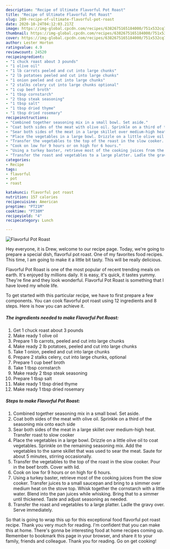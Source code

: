 ```yaml
---
description: "Recipe of Ultimate Flavorful Pot Roast"
title: "Recipe of Ultimate Flavorful Pot Roast"
slug: 209-recipe-of-ultimate-flavorful-pot-roast
date: 2020-10-24T04:12:03.217Z
image: https://img-global.cpcdn.com/recipes/6382675165184000/751x532cq70/flavorful-pot-roast-recipe-main-photo.jpg
thumbnail: https://img-global.cpcdn.com/recipes/6382675165184000/751x532cq70/flavorful-pot-roast-recipe-main-photo.jpg
cover: https://img-global.cpcdn.com/recipes/6382675165184000/751x532cq70/flavorful-pot-roast-recipe-main-photo.jpg
author: Lester Horton
ratingvalue: 4.9
reviewcount: 24520
recipeingredient:
- "1 chuck roast about 3 pounds"
- "1 olive oil"
- "1 lb carrots peeled and cut into large chunks"
- "2 lb potatoes peeled and cut into large chunks"
- "1 onion peeled and cut into large chunks"
- "2 stalks celery cut into large chunks optional"
- "1 cup beef broth"
- "1 tbsp cornstarch"
- "2 tbsp steak seasoning"
- "1 tbsp salt"
- "1 tbsp dried thyme"
- "1 tbsp dried rosemary"
recipeinstructions:
- "Combined together seasoning mix in a small bowl. Set aside."
- "Coat both sides of the meat with olive oil. Sprinkle on a third of the seasoning mix onto each side"
- "Sear both sides of the meat in a large skillet over medium-high heat. Transfer roast to slow cooker"
- "Place the vegetables in a large bowl. Drizzle on a little olive oil to coat vegetables. Sprinkle on the remaining seasoning mix. Add the vegetables to the same skillet that was used to sear the meat. Saute for about 5 minutes, stirring occasionally."
- "Transfer the vegetables to the top of the roast in the slow cooker. Pour in the beef broth. Cover with lid."
- "Cook on low for 9 hours or on high for 6 hours."
- "Using a turkey baster, retrieve most of the cooking juices from the slow cooker. Transfer juices to a small saucepan and bring to a simmer over medium heat on the stove top. Whisk together the cornstarch with a little water. Blend into the pan juices while whisking. Bring that to a simmer until thickened. Taste and adjust seasoning as needed."
- "Transfer the roast and vegetables to a large platter. Ladle the gravy over. Serve immediately."
categories:
- Recipe
tags:
- flavorful
- pot
- roast

katakunci: flavorful pot roast 
nutrition: 157 calories
recipecuisine: American
preptime: "PT21M"
cooktime: "PT38M"
recipeyield: "4"
recipecategory: Lunch

---
```



![Flavorful Pot Roast](https://img-global.cpcdn.com/recipes/6382675165184000/751x532cq70/flavorful-pot-roast-recipe-main-photo.jpg)

Hey everyone, it is Drew, welcome to our recipe page. Today, we're going to prepare a special dish, flavorful pot roast. One of my favorites food recipes. This time, I am going to make it a little bit tasty. This will be really delicious.

Flavorful Pot Roast is one of the most popular of recent trending meals on earth. It's enjoyed by millions daily. It is easy, it's quick, it tastes yummy. They're fine and they look wonderful. Flavorful Pot Roast is something that I have loved my whole life.




To get started with this particular recipe, we have to first prepare a few components. You can cook flavorful pot roast using 12 ingredients and 8 steps. Here is how you can achieve it.

<!--inarticleads1-->

##### The ingredients needed to make Flavorful Pot Roast:

1. Get 1 chuck roast about 3 pounds
1. Make ready 1 olive oil
1. Prepare 1 lb carrots, peeled and cut into large chunks
1. Make ready 2 lb potatoes, peeled and cut into large chunks
1. Take 1 onion, peeled and cut into large chunks
1. Prepare 2 stalks celery, cut into large chunks, optional
1. Prepare 1 cup beef broth
1. Take 1 tbsp cornstarch
1. Make ready 2 tbsp steak seasoning
1. Prepare 1 tbsp salt
1. Make ready 1 tbsp dried thyme
1. Make ready 1 tbsp dried rosemary




<!--inarticleads2-->

##### Steps to make Flavorful Pot Roast:

1. Combined together seasoning mix in a small bowl. Set aside.
1. Coat both sides of the meat with olive oil. Sprinkle on a third of the seasoning mix onto each side
1. Sear both sides of the meat in a large skillet over medium-high heat. Transfer roast to slow cooker
1. Place the vegetables in a large bowl. Drizzle on a little olive oil to coat vegetables. Sprinkle on the remaining seasoning mix. Add the vegetables to the same skillet that was used to sear the meat. Saute for about 5 minutes, stirring occasionally.
1. Transfer the vegetables to the top of the roast in the slow cooker. Pour in the beef broth. Cover with lid.
1. Cook on low for 9 hours or on high for 6 hours.
1. Using a turkey baster, retrieve most of the cooking juices from the slow cooker. Transfer juices to a small saucepan and bring to a simmer over medium heat on the stove top. Whisk together the cornstarch with a little water. Blend into the pan juices while whisking. Bring that to a simmer until thickened. Taste and adjust seasoning as needed.
1. Transfer the roast and vegetables to a large platter. Ladle the gravy over. Serve immediately.




So that is going to wrap this up for this exceptional food flavorful pot roast recipe. Thank you very much for reading. I'm confident that you can make this at home. There's gonna be interesting food at home recipes coming up. Remember to bookmark this page in your browser, and share it to your family, friends and colleague. Thank you for reading. Go on get cooking!
